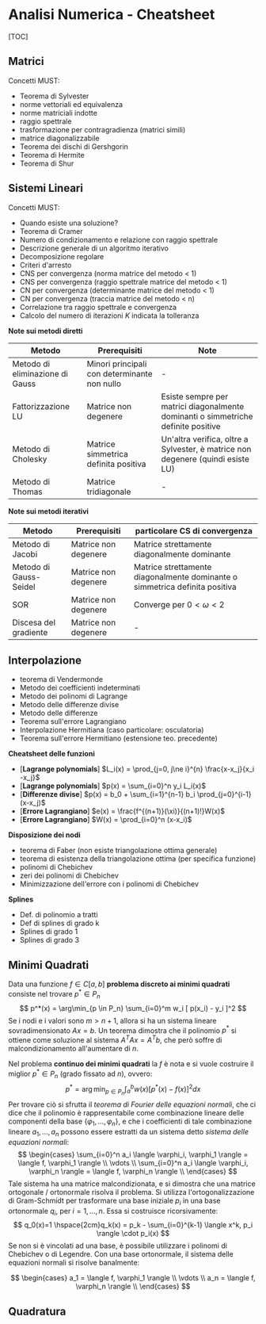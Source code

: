 # Analisi Numerica - Cheatsheet

[TOC]

## Matrici

Concetti MUST: 

- Teorema di Sylvester
- norme vettoriali ed equivalenza
- norme matriciali indotte
- raggio spettrale
- trasformazione per contragradienza (matrici simili)
- matrice diagonalizzabile
- Teorema dei dischi di Gershgorin
- Teorema di Hermite
- Teorema di Shur





## Sistemi Lineari

Concetti MUST: 

- Quando esiste una soluzione?
- Teorema di Cramer
- Numero di condizionamento e relazione con raggio spettrale
- Descrizione generale di un algoritmo iterativo
- Decomposizione regolare
- Criteri d'arresto
- CNS per convergenza (norma matrice del metodo < 1)
- CNS per convergenza (raggio spettrale matrice del metodo < 1)
- CN per convergenza (determinante matrice del metodo  < 1)
- CN per convergenza (traccia matrice del metodo < n)
- Correlazione tra raggio spettrale e convergenza
- Calcolo del numero di iterazioni $K$ indicata la tolleranza

**Note sui metodi diretti**

| Metodo                          | Prerequisiti                                 | Note                                                         |
| ------------------------------- | -------------------------------------------- | ------------------------------------------------------------ |
| Metodo di eliminazione di Gauss | Minori principali con determinante non nullo | -                                                            |
| Fattorizzazione LU              | Matrice non degenere                         | Esiste sempre per matrici diagonalmente dominanti o simmetriche definite positive |
| Metodo di Cholesky              | Matrice simmetrica definita positiva         | Un'altra verifica, oltre a Sylvester, è matrice non degenere (quindi esiste LU) |
| Metodo di Thomas                | Matrice tridiagonale                         | -                                                            |

**Note sui metodi iterativi**

| Metodo                 | Prerequisiti         | particolare CS di convergenza                                |
| ---------------------- | -------------------- | ------------------------------------------------------------ |
| Metodo di Jacobi       | Matrice non degenere | Matrice strettamente diagonalmente dominante                 |
| Metodo di Gauss-Seidel | Matrice non degenere | Matrice strettamente diagonalmente dominante o simmetrica definita positiva |
| SOR                    | Matrice non degenere | Converge per $0<\omega<2$                                    |
| Discesa del gradiente  | Matrice non degenere | -                                                            |



## Interpolazione

- teorema di Vendermonde
- Metodo dei coefficienti indeterminati
- Metodo dei polinomi di Lagrange
- Metodo delle differenze divise
- Metodo delle differenze
- Teorema sull'errore Lagrangiano
- Interpolazione Hermitiana (caso particolare: osculatoria)
- Teorema sull'errore Hermitiano (estensione teo. precedente)



**Cheatsheet delle funzioni**

* [**Lagrange polynomials**] $L_i(x) = \prod_{j=0, j\ne i}^{n} \frac{x-x_j}{x_i -x_j}$
* [**Lagrange polynomials**] $p(x) = \sum_{i=0}^n y_i L_i(x)$
* [**Differenze divise**] $p(x) = b_0 + \sum_{i=1}^{n-1} b_i \prod_{j=0}^{i-1}(x-x_j)$
* [**Errore Lagrangiano**] $e(x) = \frac{f^{(n+1)}(\xi)}{(n+1)!}W(x)$
* [**Errore Lagrangiano**] $W(x) = \prod_{i=0}^n (x-x_i)$



**Disposizione dei nodi**

- teorema di Faber (non esiste triangolazione ottima generale)
- teorema di esistenza della triangolazione ottima (per specifica funzione)
- polinomi di Chebichev
- zeri dei polinomi di Chebichev
- Minimizzazione dell'errore con i polinomi di Chebichev



**Splines**

- Def. di polinomio a tratti
- Def di splines di grado k
- Splines di grado 1
- Splines di grado 3



## Minimi Quadrati

Data una funzione $f\in C[a,b]$ **problema discreto ai minimi quadrati** consiste nel trovare $p^* \in P_n$ 
$$
p^*(x) = \arg\min_{p \in P_n} \sum_{i=0}^m w_i [ p(x_i) - y_i ]^2
$$
Se i nodi e i valori sono $m > n+1$, allora si ha un sistema lineare sovradimensionato $Ax=b$. Un teorema dimostra che il polinomio $p^*$ si ottiene come soluzione al sistema $A^TAx=A^Tb$, che però soffre di malcondizionamento all'aumentare di $n$. 



Nel problema **continuo dei minimi quadrati** la $f$ è nota e si vuole costruire il miglior $p^*\in P_n$ (grado fissato ad $n$), ovvero:
$$
p^* = \arg\min_{p \in P_n}\int_a^b w(x) \left[p^*(x) - f(x)\right]^2dx
$$
Per trovare ciò si sfrutta il *teorema di Fourier delle equazioni normali*, che ci dice che il polinomio è rappresentabile come combinazione lineare delle componenti della base $\{\varphi_1, \dots, \varphi_n\}$, e che i coefficienti di tale combinazione lineare $a_1, \dots, a_n$ possono essere estratti da un sistema detto *sistema delle equazioni normali*: 
$$
\begin{cases}
\sum_{i=0}^n a_i \langle \varphi_i, \varphi_1 \rangle =
\langle f, \varphi_1 \rangle \\
\vdots \\
\sum_{i=0}^n a_i \langle \varphi_i, \varphi_n \rangle =
\langle f, \varphi_n \rangle \\
\end{cases}
$$
Tale sistema ha una matrice malcondizionata, e si dimostra che una matrice ortogonale / ortonormale risolva il problema. Si utilizza l'ortogonalizzazione di Gram-Schmidt per trasformare una base iniziale $p_i$ in una base ortonormale $q_i$, per $i=1, \dots, n$. Essa si costruisce ricorsivamente: 
$$
q_0(x)=1 \hspace{2cm}q_k(x) = p_k - \sum_{i=0}^{k-1} \langle x^k, p_i \rangle \cdot p_i(x)
$$
Se non si è vincolati ad una base, è possibile utilizzare i polinomi di Chebichev o di Legendre. Con una base ortonormale, il sistema delle equazioni normali si risolve banalmente: 

$$
\begin{cases}
a_1 = \langle f, \varphi_1 \rangle \\
\vdots \\
a_n = \langle f, \varphi_n \rangle \\
\end{cases}
$$


## Quadratura

